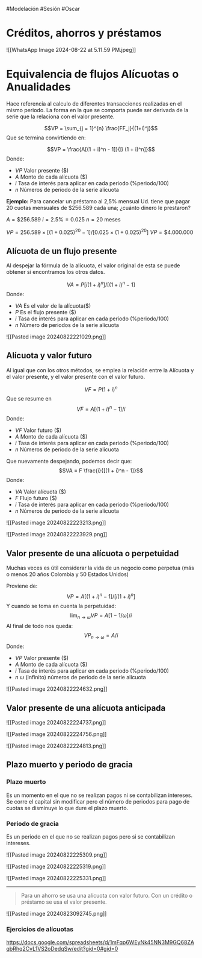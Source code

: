 #Modelación #Sesión #Oscar 

# Créditos, ahorros y préstamos
![[WhatsApp Image 2024-08-22 at 5.11.59 PM.jpeg]]
# Equivalencia de flujos Alícuotas o Anualidades

Hace referencia al calculo de diferentes transacciones realizadas en el mismo periodo. La forma en la que se comporta puede ser derivada de la serie que la relaciona con el valor presente.

$$VP = \sum_{j = 1}^{n} \frac{FF_j}{(1+i)^j}$$
Que se termina convirtiendo en:

$$VP = \frac{A[(1 + i)^n - 1]}{[i (1 + i)^n]}$$
Donde:
- $VP$ Valor presente ($)
- $A$ Monto de cada alícuota ($)
- $i$ Tasa de interés para aplicar en cada periodo (%periodo/100)
- $n$ Números de periodo de la serie alícuota

**Ejemplo:**
Para cancelar un préstamo al 2,5% mensual Ud. tiene que pagar 20 cuotas mensuales de $256.589 cada una; ¿cuánto dinero le prestaron?

$A = \$256.589$
$i = 2.5\% = 0.025$
$n = 20 \ \text{meses}$

$VP = 256.589 \times [(1 + 0.025)^{20} - 1] / [0.025 \times (1 + 0.025)^{20}]$
$VP = \$4.000.000$

## Alícuota de un flujo presente

Al despejar la fórmula de la alícuota, el valor original de esta se puede obtener si encontramos los otros datos.

$$VA = P [i (1 + i)^n] / [(1 + i)^n - 1]$$
Donde:
- $VA$ Es el valor de la alícuota($)
- $P$ Es el flujo presente ($)
- $i$ Tasa de interés para aplicar en cada período (%periodo/100)
- $n$ Número de periodos de la serie alícuota

![[Pasted image 20240822221029.png]]

## Alícuota y valor futuro 

Al igual que con los otros métodos, se emplea la relación entre la Alícuota y el valor presente, y el valor presente con el valor futuro.

$$VF = P(1 + i)^n$$
Que se resume en
$$VF = A[(1 + i)^n - 1] / i$$
Donde:
- $VF$ Valor futuro ($)
- $A$ Monto de cada alícuota ($)
- $i$ Tasa de interés para aplicar en cada periodo (%periodo/100)
- $n$ Números de periodo de la serie alícuota

Que nuevamente despejando, podemos decir que:
$$VA = F \frac{i}{[(1 + i)^n - 1]}$$
Donde:
- $VA$ Valor alícuota ($)
- $F$ Flujo futuro ($)
- $i$ Tasa de interés para aplicar en cada periodo (%periodo/100)
- $n$ Números de periodo de la serie alícuota

![[Pasted image 20240822223213.png]]

![[Pasted image 20240822223929.png]]

## Valor presente de una alícuota o perpetuidad

Muchas veces es útil considerar la vida de un negocio como perpetua (más o menos 20 años Colombia y 50 Estados Unidos)

Proviene de:
$$VP = A[(1 + i)^n - 1] / [i (1 + i)^n]$$
Y cuando se toma en cuenta la perpetuidad:
$$\lim_{n \to \omega} VP = A[1 - 1/\omega]/i$$
Al final de todo nos queda:
$$VP_{n \to \omega} = A / i$$
Donde:
- $VP$ Valor presente ($)
- $A$ Monto de cada alícuota ($)
- $i$ Tasa de interés para aplicar en cada periodo (%periodo/100)
- $n$ $\omega$ (infinito) números de periodo de la serie alícuota

![[Pasted image 20240822224632.png]]

## Valor presente de una alícuota anticipada

![[Pasted image 20240822224737.png]]

![[Pasted image 20240822224756.png]]

![[Pasted image 20240822224813.png]]

## Plazo muerto y periodo de gracia

### Plazo muerto
Es un momento en el que no se realizan pagos ni se contabilizan intereses. Se corre el capital sin modificar pero el número de periodos para pago de cuotas se disminuye lo que dure el plazo muerto.
### Periodo de gracia
Es un periodo en el que no se realizan pagos pero si se contabilizan intereses.

![[Pasted image 20240822225309.png]]

![[Pasted image 20240822225319.png]]

![[Pasted image 20240822225331.png]]

---

> Para un ahorro se usa una alícuota con valor futuro.
> Con un crédito o préstamo se usa el valor presente.

![[Pasted image 20240823092745.png]]


### Ejercicios de alícuotas

https://docs.google.com/spreadsheets/d/1mFqp6WEyNk45NN3M9GQ68ZAqbRhq2CvL1VS2oDedqSw/edit?gid=0#gid=0

